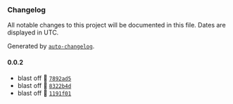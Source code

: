 ### Changelog

All notable changes to this project will be documented in this file. Dates are displayed in UTC.

Generated by [`auto-changelog`](https://github.com/CookPete/auto-changelog).

#### 0.0.2

- blast off 🚀 [`7892ad5`](https://github.com/xotomicro/xotomicro-front-design-registry/commit/7892ad5877b4d7ae3eb083438aded4bd78fbd9e9)
- blast off 🚀 [`8322b4d`](https://github.com/xotomicro/xotomicro-front-design-registry/commit/8322b4d4b049824b65f80f0df32a512b3862c714)
- blast off 🚀 [`1191f01`](https://github.com/xotomicro/xotomicro-front-design-registry/commit/1191f01ad30d36cd233499e1bbd5b693c5741f42)
